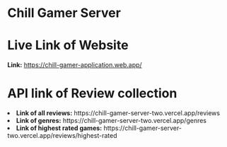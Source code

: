 # Chill Gamer Server

# Live Link of Website

<b>Link:</b> https://chill-gamer-application.web.app/

# API link of Review collection

<li><b>Link of all reviews:</b> https://chill-gamer-server-two.vercel.app/reviews</li>

<li><b>Link of genres:</b> https://chill-gamer-server-two.vercel.app/genres</li>

<li><b>Link of highest rated games:</b> https://chill-gamer-server-two.vercel.app/reviews/highest-rated</li>